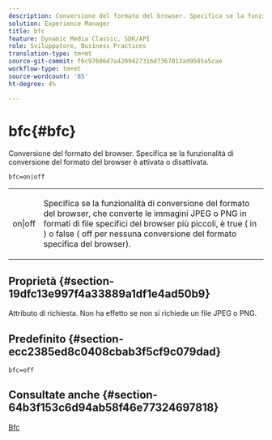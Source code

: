 ```yaml
---
description: Conversione del formato del browser. Specifica se la funzionalità di conversione del formato del browser è attivata o disattivata.
solution: Experience Manager
title: bfc
feature: Dynamic Media Classic, SDK/API
role: Sviluppatore, Business Practices
translation-type: tm+mt
source-git-commit: f6c97606d7a4209427316d7367013ad9585a5cae
workflow-type: tm+mt
source-wordcount: '85'
ht-degree: 4%

---
```



# bfc{#bfc}

Conversione del formato del browser. Specifica se la funzionalità di conversione del formato del browser è attivata o disattivata.

`bfc=on|off`

<table id="simpletable_2D23B1B282CD4216AB5BE7E7430D1B3F"> 
 <tr class="strow"> 
  <td class="stentry"> <p> <span class="codeph"> on|off  </span> </p> </td> 
  <td class="stentry"> <p>Specifica se la funzionalità di conversione del formato del browser, che converte le immagini JPEG o PNG in formati di file specifici del browser più piccoli, è true ( <span class="codeph"> in </span>) o false ( <span class="codeph"> off </span> per nessuna conversione del formato specifica del browser). </p> </td> 
 </tr> 
</table>

## Proprietà {#section-19dfc13e997f4a33889a1df1e4ad50b9}

Attributo di richiesta. Non ha effetto se non si richiede un file JPEG o PNG.

## Predefinito {#section-ecc2385ed8c0408cbab3f5cf9c079dad}

`bfc=off`

## Consultate anche {#section-64b3f153c6d94ab58f46e77324697818}

[Bfc](../../../../../is-api/image-catalog/image-serving-api-ref/c-image-catalog-reference/c-attributes-reference/r-bfc.md#reference-5217a41d9d7447d6b0624077eb38d3de)
